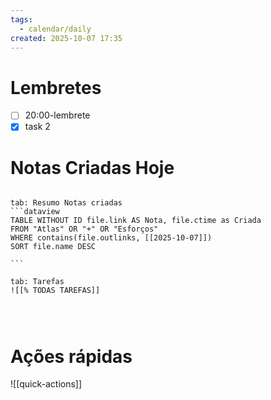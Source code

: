 ```yaml
---
tags:
  - calendar/daily
created: 2025-10-07 17:35
---
```


# Lembretes
- [ ] 20:00-lembrete
- [x] task 2

# Notas Criadas Hoje

`````tabs

tab: Resumo Notas criadas
```dataview
TABLE WITHOUT ID file.link AS Nota, file.ctime as Criada
FROM "Atlas" OR "+" OR "Esforços"
WHERE contains(file.outlinks, [[2025-10-07]])
SORT file.name DESC

```

tab: Tarefas
![[% TODAS TAREFAS]]




`````



# Ações rápidas


![[quick-actions]]